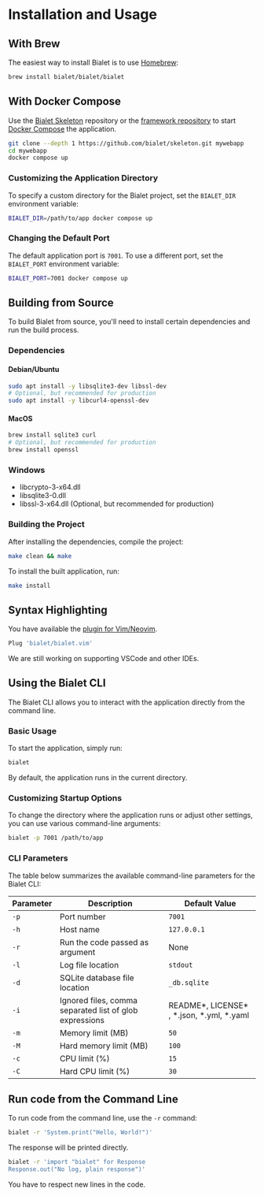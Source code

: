 # Installation and Usage

## With Brew

The easiest way to install Bialet is to use [Homebrew](https://brew.sh/):

```bash
brew install bialet/bialet/bialet
```

## With Docker Compose

Use the [Bialet Skeleton](https://github.com/bialet/skeleton) repository or the [framework repository](https://github.com/bialet/bialet)
to start [Docker Compose](https://docs.docker.com/compose/) the application.

```bash
git clone --depth 1 https://github.com/bialet/skeleton.git mywebapp
cd mywebapp
docker compose up
```

### Customizing the Application Directory

To specify a custom directory for the Bialet project, set the `BIALET_DIR` environment variable:

```bash
BIALET_DIR=/path/to/app docker compose up
```

### Changing the Default Port

The default application port is `7001`. To use a different port, set the `BIALET_PORT` environment variable:

```bash
BIALET_PORT=7001 docker compose up
```

## Building from Source

To build Bialet from source, you'll need to install certain dependencies and run the build process.

### Dependencies

#### Debian/Ubuntu

```bash
sudo apt install -y libsqlite3-dev libssl-dev 
# Optional, but recommended for production
sudo apt install -y libcurl4-openssl-dev
```

#### MacOS

```bash
brew install sqlite3 curl
# Optional, but recommended for production
brew install openssl
```

### Windows

* libcrypto-3-x64.dll
* libsqlite3-0.dll
* libssl-3-x64.dll (Optional, but recommended for production)

### Building the Project

After installing the dependencies, compile the project:

```bash
make clean && make
```

To install the built application, run:

```bash
make install
```

## Syntax Highlighting

You have available the [plugin for Vim/Neovim](https://github.com/bialet/bialet.vim).

```bash
Plug 'bialet/bialet.vim'
```

We are still working on supporting VSCode and other IDEs.

## Using the Bialet CLI

The Bialet CLI allows you to interact with the application directly from the command line.

### Basic Usage

To start the application, simply run:

```bash
bialet
```

By default, the application runs in the current directory.

### Customizing Startup Options

To change the directory where the application runs or adjust other settings, you can use various command-line arguments:

```bash
bialet -p 7001 /path/to/app
```

### CLI Parameters

The table below summarizes the available command-line parameters for the Bialet CLI:

| Parameter | Description | Default Value |
| --- | --- | --- |
| `-p` | Port number | `7001` |
| `-h` | Host name | `127.0.0.1` |
| `-r` | Run the code passed as argument | None |
| `-l` | Log file location | `stdout` |
| `-d` | SQLite database file location | `_db.sqlite` |
| `-i` | Ignored files, comma separated list of glob expressions | README\*, LICENSE\* , \*.json, \*.yml, \*.yaml |
| `-m` | Memory limit (MB) | `50` |
| `-M` | Hard memory limit (MB) | `100` |
| `-c` | CPU limit (%) | `15` |
| `-C` | Hard CPU limit (%) | `30` |

## Run code from the Command Line

To run code from the command line, use the `-r` command:

```bash
bialet -r 'System.print("Hello, World!")'
```

The response will be printed directly.

```bash
bialet -r 'import "bialet" for Response
Response.out("No log, plain response")'
```

You have to respect new lines in the code.
